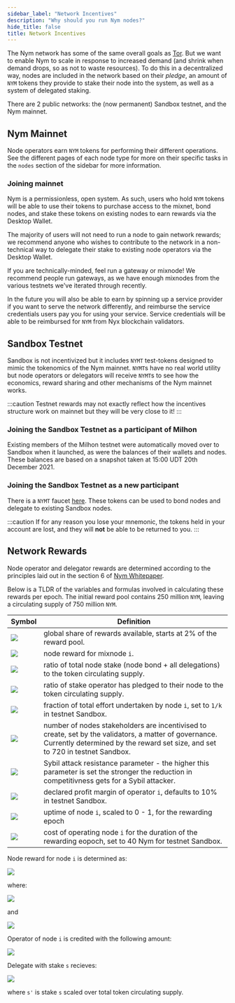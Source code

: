 ```yaml
---
sidebar_label: "Network Incentives"
description: "Why should you run Nym nodes?"
hide_title: false
title: Network Incentives
---
```


The Nym network has some of the same overall goals as [Tor](https://tor-project.org). But we want to enable Nym to scale in response to increased demand (and shrink when demand drops, so as not to waste resources). To do this in a decentralized way, nodes are included in the network based on their _pledge_, an amount of `NYM` tokens they provide to stake their node into the system, as well as a system of delegated staking.

There are 2 public networks: the (now permanent) Sandbox testnet, and the Nym mainnet. 

## Nym Mainnet

Node operators earn `NYM` tokens for performing their different operations. See the different pages of each node type for more on their specific tasks in the `nodes` section of the sidebar for more information.  

### Joining mainnet
Nym is a permissionless, open system. As such, users who hold `NYM` tokens will be able to use their tokens to purchase access to the mixnet, bond nodes, and stake these tokens on existing nodes to earn rewards via the Desktop Wallet. 

The majority of users will not need to run a node to gain network rewards; we recommend anyone who wishes to contribute to the network in a non-technical way to delegate their stake to existing node operators via the Desktop Wallet. 

If you are technically-minded, feel run a gateway or mixnode! We recommend people run gateways, as we have enough mixnodes from the various testnets we've iterated through recently. 

In the future you will also be able to earn by spinning up a service provider if you want to serve the network differently, and reimburse the service credentials users pay you for using your service. Service credentials will be able to be reimbursed for `NYM` from Nyx blockchain validators. 

## Sandbox Testnet 
Sandbox is not incentivized but it includes `NYMT` test-tokens designed to mimic the tokenomics of the Nym mainnet. `NYMT`s have no real world utility but node operators or delegators will receive `NYMT`s to see how the economics, reward sharing and other mechanisms of the Nym mainnet works.

:::caution
Testnet rewards may not exactly reflect how the incentives structure work on mainnet but they will be very close to it!
:::

### Joining the Sandbox Testnet as a participant of Milhon 
Existing members of the Milhon testnet were automatically moved over to Sandbox when it launched, as were the balances of their wallets and nodes. These balances are based on a snapshot taken at 15:00 UDT 20th December 2021.  

### Joining the Sandbox Testnet as a new participant 
There is a `NYMT` faucet [here](https://faucet.nymtech.net/). These tokens can be used to bond nodes and delegate to existing Sandbox nodes.  
    
:::caution
If for any reason you lose your mnemonic, the tokens held in your account are lost, and they will **not** be able to be returned to you. 
:::

## Network Rewards

Node operator and delegator rewards are determined according to the principles laid out in the section 6 of [Nym Whitepaper](https://nymtech.net/nym-whitepaper.pdf). 

Below is a TLDR of the variables and formulas involved in calculating these rewards per epoch. The initial reward pool contains 250 million `NYM`, leaving a circulating supply of 750 million `NYM`.

|Symbol|Definition|
|---|---|
|<img src="https://render.githubusercontent.com/render/math?math=R"></img>|global share of rewards available, starts at 2% of the reward pool. 
|<img src="https://render.githubusercontent.com/render/math?math=R_{i}"></img>|node reward for mixnode `i`.
|<img src="https://render.githubusercontent.com/render/math?math=\sigma_{i}"></img>|ratio of total node stake (node bond + all delegations) to the token circulating supply.
|<img src="https://render.githubusercontent.com/render/math?math=\lambda_{i}"></img>|ratio of stake operator has pledged to their node to the token circulating supply.
|<img src="https://render.githubusercontent.com/render/math?math=\omega_{i}"></img>|fraction of total effort undertaken by node `i`, set to `1/k` in testnet Sandbox.
|<img src="https://render.githubusercontent.com/render/math?math=k"></img>|number of nodes stakeholders are incentivised to create, set by the validators, a matter of governance. Currently determined by the reward set size, and set to 720 in testnet Sandbox.
|<img src="https://render.githubusercontent.com/render/math?math=\alpha"></img>|Sybil attack resistance parameter - the higher this parameter is set the stronger the reduction in competitivness gets for a Sybil attacker.
|<img src="https://render.githubusercontent.com/render/math?math=PM_{i}"></img>|declared profit margin of operator `i`, defaults to 10% in testnet Sandbox.
|<img src="https://render.githubusercontent.com/render/math?math=PF_{i}"></img>|uptime of node `i`, scaled to 0 - 1, for the rewarding epoch
|<img src="https://render.githubusercontent.com/render/math?math=PP_{i}"></img>|cost of operating node `i` for the duration of the rewarding eopoch, set to 40 Nym for testnet Sandbox.

Node reward for node `i` is determined as:

<img src="https://render.githubusercontent.com/render/math?math=R_{i}=PF_{i} \cdot R \cdot (\sigma^'_{i} \cdot \omega_{i} \cdot k %2b \alpha \cdot \lambda^'_{i} \cdot \sigma^'_{i} \cdot k)/(1 %2b \alpha)"></img>


where:

<img src="https://render.githubusercontent.com/render/math?math=\sigma^'_{i} = min\{\sigma_{i}, 1/k\}"></img>


and

<img src="https://render.githubusercontent.com/render/math?math=\lambda^'_{i} = min\{\lambda_{i}, 1/k\}"></img>


Operator of node `i` is credited with the following amount:

<img src="https://render.githubusercontent.com/render/math?math=min\{PP_{i},R_{i})\} %2b max\{0, (PM_{i} %2b (1 - PM_{i}) \cdot \lambda_{i}/\delta_{i}) \cdot (R_{i} - PP_{i})\}"></img>


Delegate with stake `s` recieves:

<img src="https://render.githubusercontent.com/render/math?math=max\{0, (1-PM_{i}) \cdot (s^'/\sigma_{i}) \cdot (R_{i} - PP_{i})\}"></img>


where `s'` is stake `s` scaled over total token circulating supply.


